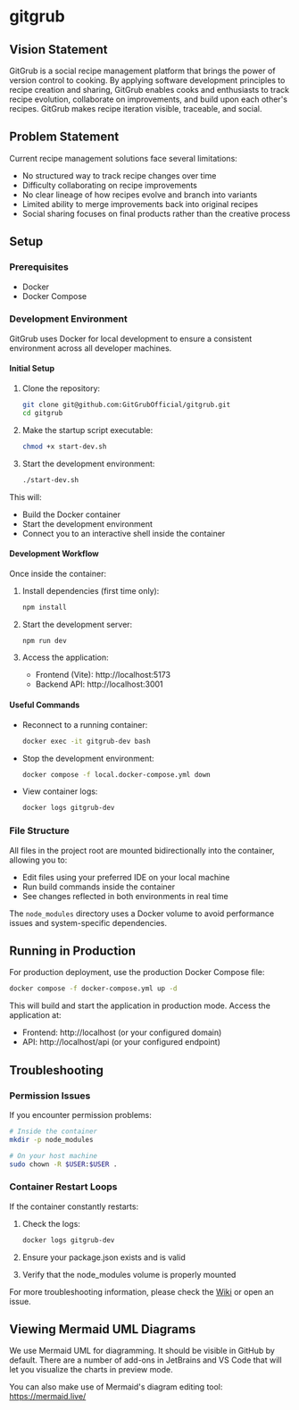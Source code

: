 # gitgrub

## Vision Statement

GitGrub is a social recipe management platform that brings the power of
version control to cooking. By applying software development principles
to recipe creation and sharing, GitGrub enables cooks and enthusiasts to track recipe evolution, collaborate on
improvements, and build upon each other's recipes. GitGrub makes recipe iteration visible, traceable, and social.

## Problem Statement

Current recipe management solutions face several limitations:
- No structured way to track recipe changes over time
- Difficulty collaborating on recipe improvements
- No clear lineage of how recipes evolve and branch into variants
- Limited ability to merge improvements back into original recipes
- Social sharing focuses on final products rather than the creative
  process

## Setup

### Prerequisites

- Docker
- Docker Compose

### Development Environment

GitGrub uses Docker for local development to ensure a consistent environment across all developer machines.

#### Initial Setup

1. Clone the repository:
   ```bash
   git clone git@github.com:GitGrubOfficial/gitgrub.git
   cd gitgrub
   ```

2. Make the startup script executable:
   ```bash
   chmod +x start-dev.sh
   ```

3. Start the development environment:
   ```bash
   ./start-dev.sh
   ```

This will:
- Build the Docker container
- Start the development environment
- Connect you to an interactive shell inside the container

#### Development Workflow

Once inside the container:

1. Install dependencies (first time only):
   ```bash
   npm install
   ```

2. Start the development server:
   ```bash
   npm run dev
   ```

3. Access the application:
   - Frontend (Vite): http://localhost:5173
   - Backend API: http://localhost:3001

#### Useful Commands

- Reconnect to a running container:
  ```bash
  docker exec -it gitgrub-dev bash
  ```

- Stop the development environment:
  ```bash
  docker compose -f local.docker-compose.yml down
  ```

- View container logs:
  ```bash
  docker logs gitgrub-dev
  ```

### File Structure

All files in the project root are mounted bidirectionally into the container, allowing you to:
- Edit files using your preferred IDE on your local machine
- Run build commands inside the container
- See changes reflected in both environments in real time

The `node_modules` directory uses a Docker volume to avoid performance issues and system-specific dependencies.

## Running in Production

For production deployment, use the production Docker Compose file:

```bash
docker compose -f docker-compose.yml up -d
```

This will build and start the application in production mode. Access the application at:
- Frontend: http://localhost (or your configured domain)
- API: http://localhost/api (or your configured endpoint)

## Troubleshooting

### Permission Issues

If you encounter permission problems:

```bash
# Inside the container
mkdir -p node_modules

# On your host machine
sudo chown -R $USER:$USER .
```

### Container Restart Loops

If the container constantly restarts:

1. Check the logs:
   ```bash
   docker logs gitgrub-dev
   ```

2. Ensure your package.json exists and is valid
3. Verify that the node_modules volume is properly mounted

For more troubleshooting information, please check the [Wiki](https://github.com/your-username/gitgrub/wiki/Troubleshooting) or open an issue.

## Viewing Mermaid UML Diagrams
We use Mermaid UML for diagramming. It should be visible in GitHub by default. There are a number of add-ons in JetBrains and VS Code that will let you visualize the charts in preview mode.

You can also make use of Mermaid's diagram editing tool: https://mermaid.live/